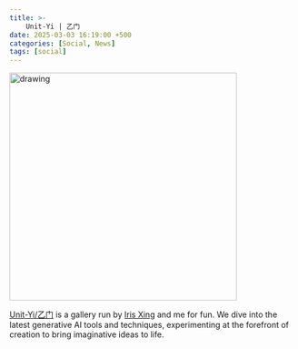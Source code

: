 ```yaml
---
title: >-
    Unit-Yi | 乙门
date: 2025-03-03 16:19:00 +500
categories: [Social, News]
tags: [social]
---
```

<img src="{{ site.url }}/assets/img/unityi/avatar.png" alt="drawing" width="400"/>

[Unit-Yi/乙门](https://unityi.github.io) is a gallery run by [Iris Xing](https://irisxing.com/info) and me for fun. We dive into the latest generative AI tools and techniques, experimenting at the forefront of creation to bring imaginative ideas to life.




